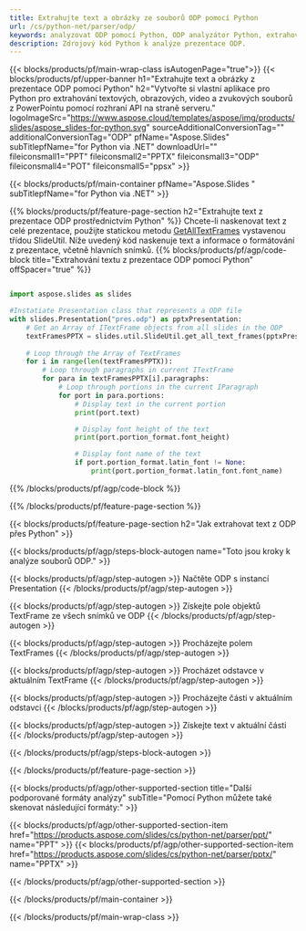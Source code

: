 ```yaml
---
title: Extrahujte text a obrázky ze souborů ODP pomocí Python
url: /cs/python-net/parser/odp/
keywords: analyzovat ODP pomocí Python, ODP analyzátor Python, extrahovat data z ODP v Python, extrahovat text z ODP pomocí Python, extrahovat obrázky z ODP pomocí Python
description: Zdrojový kód Python k analýze prezentace ODP.
---
```


{{< blocks/products/pf/main-wrap-class isAutogenPage="true">}}
{{< blocks/products/pf/upper-banner h1="Extrahujte text a obrázky z prezentace ODP pomocí Python" h2="Vytvořte si vlastní aplikace pro Python pro extrahování textových, obrazových, video a zvukových souborů z PowerPointu pomocí rozhraní API na straně serveru." logoImageSrc="https://www.aspose.cloud/templates/aspose/img/products/slides/aspose_slides-for-python.svg" sourceAdditionalConversionTag="" additionalConversionTag="ODP" pfName="Aspose.Slides" subTitlepfName="for Python via .NET" downloadUrl="" fileiconsmall1="PPT" fileiconsmall2="PPTX" fileiconsmall3="ODP" fileiconsmall4="POT" fileiconsmall5="ppsx" >}}

{{< blocks/products/pf/main-container pfName="Aspose.Slides " subTitlepfName="for Python via .NET" >}}

{{% blocks/products/pf/feature-page-section  h2="Extrahujte text z prezentace ODP prostřednictvím Python" %}}
Chcete-li naskenovat text z celé prezentace, použijte statickou metodu [GetAllTextFrames](https://reference.aspose.com/slides/python-net/aspose.slides.util/slideutil/) vystavenou třídou SlideUtil. Níže uvedený kód naskenuje text a informace o formátování z prezentace, včetně hlavních snímků.
{{% blocks/products/pf/agp/code-block title="Extrahování textu z prezentace ODP pomocí Python" offSpacer="true" %}}

```py

import aspose.slides as slides

#Instatiate Presentation class that represents a ODP file
with slides.Presentation("pres.odp") as pptxPresentation:
    # Get an Array of ITextFrame objects from all slides in the ODP
    textFramesPPTX = slides.util.SlideUtil.get_all_text_frames(pptxPresentation, True)
    
    # Loop through the Array of TextFrames
    for i in range(len(textFramesPPTX)):
	    # Loop through paragraphs in current ITextFrame
        for para in textFramesPPTX[i].paragraphs:
            # Loop through portions in the current IParagraph
            for port in para.portions:
			    # Display text in the current portion
                print(port.text)

    			# Display font height of the text
                print(port.portion_format.font_height)

			    # Display font name of the text
                if port.portion_format.latin_font != None:
                    print(port.portion_format.latin_font.font_name)
```

{{% /blocks/products/pf/agp/code-block %}}

{{% /blocks/products/pf/feature-page-section %}}

{{< blocks/products/pf/feature-page-section  h2="Jak extrahovat text z ODP přes Python" >}}

{{< blocks/products/pf/agp/steps-block-autogen name="Toto jsou kroky k analýze souborů ODP." >}}

{{< blocks/products/pf/agp/step-autogen >}}
Načtěte ODP s instancí Presentation
{{< /blocks/products/pf/agp/step-autogen >}}

{{< blocks/products/pf/agp/step-autogen >}}
Získejte pole objektů TextFrame ze všech snímků ve ODP
{{< /blocks/products/pf/agp/step-autogen >}}

{{< blocks/products/pf/agp/step-autogen >}}
Procházejte polem TextFrames
{{< /blocks/products/pf/agp/step-autogen >}}

{{< blocks/products/pf/agp/step-autogen >}}
Procházet odstavce v aktuálním TextFrame
{{< /blocks/products/pf/agp/step-autogen >}}

{{< blocks/products/pf/agp/step-autogen >}}
Procházejte části v aktuálním odstavci
{{< /blocks/products/pf/agp/step-autogen >}}

{{< blocks/products/pf/agp/step-autogen >}}
Získejte text v aktuální části
{{< /blocks/products/pf/agp/step-autogen >}}

{{< /blocks/products/pf/agp/steps-block-autogen >}}

{{< /blocks/products/pf/feature-page-section >}}

{{< blocks/products/pf/agp/other-supported-section title="Další podporované formáty analýzy" subTitle="Pomocí Python můžete také skenovat následující formáty:" >}}

{{< blocks/products/pf/agp/other-supported-section-item href="https://products.aspose.com/slides/cs/python-net/parser/ppt/" name="PPT" >}}
{{< blocks/products/pf/agp/other-supported-section-item href="https://products.aspose.com/slides/cs/python-net/parser/pptx/" name="PPTX" >}}


{{< /blocks/products/pf/agp/other-supported-section >}}

{{< /blocks/products/pf/main-container >}}
    
{{< /blocks/products/pf/main-wrap-class >}}